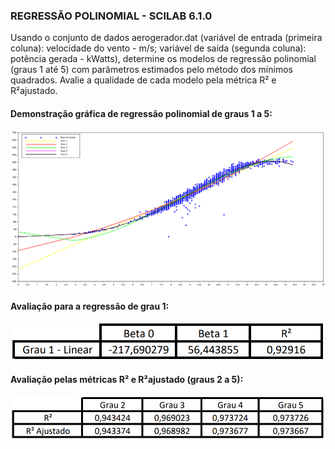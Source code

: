 ### REGRESSÃO POLINOMIAL - SCILAB 6.1.0

Usando o conjunto de dados aerogerador.dat (variável de entrada (primeira coluna): velocidade do vento - m/s; variável de saída (segunda coluna): potência gerada - kWatts), determine os modelos de regressão polinomial (graus 1 até 5) com parâmetros estimados pelo método dos mínimos quadrados. Avalie a qualidade de cada modelo pela métrica R² e R²ajustado.

#### Demonstração gráfica de regressão polinomial de graus 1 a 5:

![grafico](https://github.com/cesbrandao/regressaoPolinomial_SCILAB/blob/master/img/regressao_q2.PNG)

#### Avaliação para a regressão de grau 1:

<p align="center">
  <img src="/img/grau1_q2.PNG" width="500" alt="accessibility text">
</p>

#### Avaliação pelas métricas R² e R²ajustado (graus 2 a 5):

<p align="center">
  <img src="/img/grau2-5_q2.PNG" width="500" alt="accessibility text">
</p>
